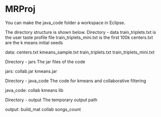 MRProj
======

You can make the java_code folder a workspace in Eclipse.


The directory structure is shown below.
Directory - data
train_triplets.txt is the user taste profile file
train_triplets_mini.txt is the first 100k 
centers.txt are the k means initial seeds

data:
centers.txt
kmeans_sample.txt
train_triplets.txt
train_triplets_mini.txt


Directory - jars
The jar files of the code

jars:
collab.jar
kmeans.jar


Directory - java_code
The code for kmeans and collaborative filtering

java_code:
collab
kmeans
lib


Directory - output
The temporary output path

output:
build_mat
collab
songs_count
